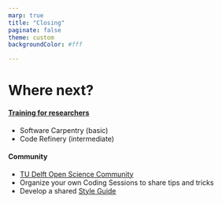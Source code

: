 ```yaml
---
marp: true
title: "Closing"
paginate: false
theme: custom
backgroundColor: #fff

---
```


# Where next?

#### [Training for researchers](https://www.tudelft.nl/library/research-data-management/r/training-evenementen/training-voor-onderzoekers)

- Software Carpentry (basic)
- Code Refinery (intermediate)

#### Community
- [TU Delft Open Science Community](https://osc-delft.github.io/)
- Organize your own Coding Sessions to share tips and tricks
- Develop a shared [Style Guide](https://mrvogt.github.io/PVMD_docs/develop/style_guide.html)

